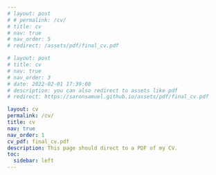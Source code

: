 ```yaml
---
# layout: post
# # permalink: /cv/
# title: cv
# nav: true
# nav_order: 5
# redirect: /assets/pdf/final_cv.pdf

# layout: post
# title: cv
# nav: true
# nav_order: 3
# date: 2022-02-01 17:39:00
# description: you can also redirect to assets like pdf
# redirect: https://saronsamuel.github.io/assets/pdf/final_cv.pdf

layout: cv
permalink: /cv/
title: cv
nav: true
nav_order: 1
cv_pdf: final_cv.pdf
description: This page should direct to a PDF of my CV.
toc:
  sidebar: left
---
```

